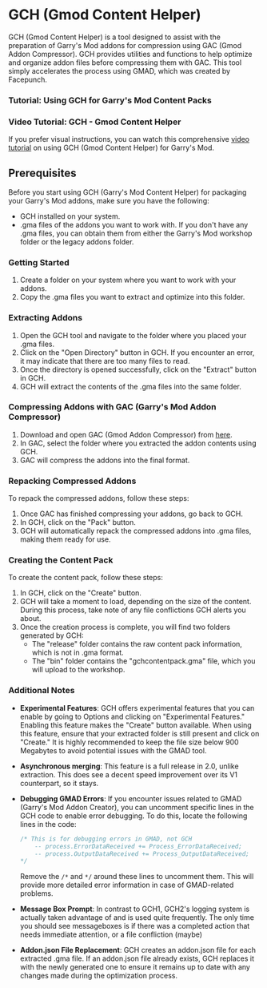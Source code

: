 # GCH (Gmod Content Helper)

GCH (Gmod Content Helper) is a tool designed to assist with the preparation of Garry's Mod addons for compression using GAC (Gmod Addon Compressor). GCH provides utilities and functions to help optimize and organize addon files before compressing them with GAC. This tool simply accelerates the process using GMAD, which was created by Facepunch.

### Tutorial: Using GCH for Garry's Mod Content Packs

### Video Tutorial: GCH - Gmod Content Helper

If you prefer visual instructions, you can watch this comprehensive [video tutorial](https://www.youtube.com/watch?v=WX4Z8od8zgE&feature=youtu.be) on using GCH (Gmod Content Helper) for Garry's Mod.

## Prerequisites

Before you start using GCH (Garry's Mod Content Helper) for packaging your Garry's Mod addons, make sure you have the following:

- GCH installed on your system.
- .gma files of the addons you want to work with. If you don't have any .gma files, you can obtain them from either the Garry's Mod workshop folder or the legacy addons folder.

### Getting Started

1. Create a folder on your system where you want to work with your addons.
2. Copy the .gma files you want to extract and optimize into this folder.

### Extracting Addons

1. Open the GCH tool and navigate to the folder where you placed your .gma files.
2. Click on the "Open Directory" button in GCH. If you encounter an error, it may indicate that there are too many files to read.
3. Once the directory is opened successfully, click on the "Extract" button in GCH.
4. GCH will extract the contents of the .gma files into the same folder.

### Compressing Addons with GAC (Garry's Mod Addon Compressor)

1. Download and open GAC (Gmod Addon Compressor) from [here](https://github.com/Shark-vil/GmodAddonCompressor/releases/tag/v2.0.4).
2. In GAC, select the folder where you extracted the addon contents using GCH.
3. GAC will compress the addons into the final format.

### Repacking Compressed Addons

To repack the compressed addons, follow these steps:

1. Once GAC has finished compressing your addons, go back to GCH.
2. In GCH, click on the "Pack" button.
3. GCH will automatically repack the compressed addons into .gma files, making them ready for use.

### Creating the Content Pack

To create the content pack, follow these steps:

1. In GCH, click on the "Create" button.
2. GCH will take a moment to load, depending on the size of the content. During this process, take note of any file conflictions GCH alerts you about.
3. Once the creation process is complete, you will find two folders generated by GCH:
   - The "release" folder contains the raw content pack information, which is not in .gma format.
   - The "bin" folder contains the "gchcontentpack.gma" file, which you will upload to the workshop.


### Additional Notes

- **Experimental Features**: GCH offers experimental features that you can enable by going to Options and clicking on "Experimental Features." Enabling this feature makes the "Create" button available. When using this feature, ensure that your extracted folder is still present and click on "Create." It is highly recommended to keep the file size below 900 Megabytes to avoid potential issues with the GMAD tool.

- **Asynchronous merging**: This feature is a full release in 2.0, unlike extraction. This does see a decent speed improvement over its V1 counterpart, so it stays.

- **Debugging GMAD Errors**: If you encounter issues related to GMAD (Garry's Mod Addon Creator), you can uncomment specific lines in the GCH code to enable error debugging. To do this, locate the following lines in the code:

    ```csharp
    /* This is for debugging errors in GMAD, not GCH
        -- process.ErrorDataReceived += Process_ErrorDataReceived;
        -- process.OutputDataReceived += Process_OutputDataReceived;
    */
    ```

    Remove the `/*` and `*/` around these lines to uncomment them. This will provide more detailed error information in case of GMAD-related problems.

- **Message Box Prompt**: In contrast to GCH1, GCH2's logging system is actually taken advantage of and is used quite frequently. The only time you should see messageboxes is if there was a completed action that needs immediate attention, or a file confliction (maybe)

- **Addon.json File Replacement**: GCH creates an addon.json file for each extracted .gma file. If an addon.json file already exists, GCH replaces it with the newly generated one to ensure it remains up to date with any changes made during the optimization process.
